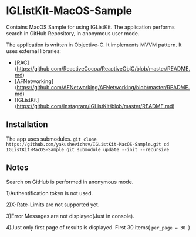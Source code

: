# IGListKit-MacOS-Sample
Contains MacOS Sample for using IGListKit. 
The application performs search in GitHub Repository, in anonymous user mode. 

The application is written in Objective-C. It implements MVVM pattern.
It uses external libraries: 
- [RAC] (https://github.com/ReactiveCocoa/ReactiveObjC/blob/master/README.md)
- [AFNetworking] (https://github.com/AFNetworking/AFNetworking/blob/master/README.md)
- [IGListKit] (https://github.com/Instagram/IGListKit/blob/master/README.md)

## Installation

The app uses submodules.
``
git clone https://github.com/yakushevichsv/IGListKit-MacOS-Sample.git
cd IGListKit-MacOS-Sample
git submodule update --init --recursive
``

## Notes

Search on GitHub is performed in anonymous mode.

1)Authentification token is not used.

2)X-Rate-Limits are not supported yet.

3)Error Messages are not displayed(Just in console).

4)Just only first page of results is displayed. First 30 items( `per_page = 30 `)

